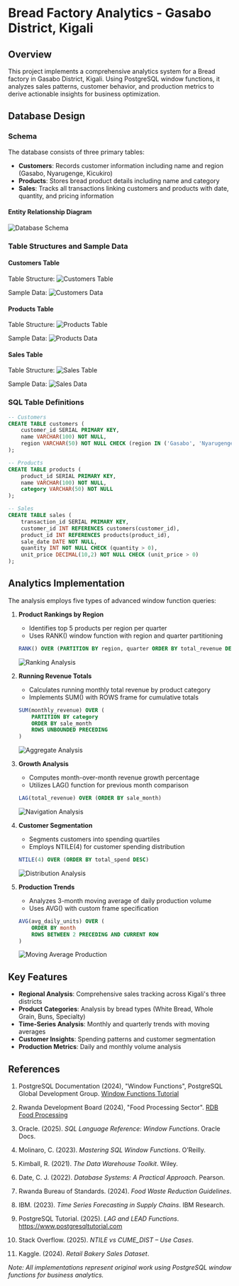 # Bread Factory Analytics - Gasabo District, Kigali

## Overview
This project implements a comprehensive analytics system for a Bread factory in Gasabo District, Kigali. Using PostgreSQL window functions, it analyzes sales patterns, customer behavior, and production metrics to derive actionable insights for business optimization.

## Database Design
### Schema
The database consists of three primary tables:
- **Customers**: Records customer information including name and region (Gasabo, Nyarugenge, Kicukiro)
- **Products**: Stores bread product details including name and category
- **Sales**: Tracks all transactions linking customers and products with date, quantity, and pricing information

#### Entity Relationship Diagram
![Database Schema](Screenshots/er_diagram.png)

### Table Structures and Sample Data

#### Customers Table
Table Structure:
![Customers Table](Screenshots/customers_table.png)

Sample Data:
![Customers Data](Screenshots/customers_data.png)

#### Products Table
Table Structure:
![Products Table](Screenshots/products_table.png)

Sample Data:
![Products Data](Screenshots/products_data.png)

#### Sales Table
Table Structure:
![Sales Table](Screenshots/sales_table.png)

Sample Data:
![Sales Data](Screenshots/sales_data.png)

### SQL Table Definitions
```sql
-- Customers
CREATE TABLE customers (
    customer_id SERIAL PRIMARY KEY,
    name VARCHAR(100) NOT NULL,
    region VARCHAR(50) NOT NULL CHECK (region IN ('Gasabo', 'Nyarugenge', 'Kicukiro'))
);

-- Products
CREATE TABLE products (
    product_id SERIAL PRIMARY KEY,
    name VARCHAR(100) NOT NULL,
    category VARCHAR(50) NOT NULL
);

-- Sales
CREATE TABLE sales (
    transaction_id SERIAL PRIMARY KEY,
    customer_id INT REFERENCES customers(customer_id),
    product_id INT REFERENCES products(product_id),
    sale_date DATE NOT NULL,
    quantity INT NOT NULL CHECK (quantity > 0),
    unit_price DECIMAL(10,2) NOT NULL CHECK (unit_price > 0)
);
```

## Analytics Implementation

The analysis employs five types of advanced window function queries:

1. **Product Rankings by Region**
   - Identifies top 5 products per region per quarter
   - Uses RANK() window function with region and quarter partitioning
   ```sql
   RANK() OVER (PARTITION BY region, quarter ORDER BY total_revenue DESC)
   ```
   ![Ranking Analysis](Screenshots/ranking.png)

2. **Running Revenue Totals**
   - Calculates running monthly total revenue by product category
   - Implements SUM() with ROWS frame for cumulative totals
   ```sql
   SUM(monthly_revenue) OVER (
       PARTITION BY category
       ORDER BY sale_month
       ROWS UNBOUNDED PRECEDING
   )
   ```
   ![Aggregate Analysis](Screenshots/aggregate.png)

3. **Growth Analysis**
   - Computes month-over-month revenue growth percentage
   - Utilizes LAG() function for previous month comparison
   ```sql
   LAG(total_revenue) OVER (ORDER BY sale_month)
   ```
   ![Navigation Analysis](Screenshots/navigation.png)

4. **Customer Segmentation**
   - Segments customers into spending quartiles
   - Employs NTILE(4) for customer spending distribution
   ```sql
   NTILE(4) OVER (ORDER BY total_spend DESC)
   ```
   ![Distribution Analysis](Screenshots/distribution.png)

5. **Production Trends**
   - Analyzes 3-month moving average of daily production volume
   - Uses AVG() with custom frame specification
   ```sql
   AVG(avg_daily_units) OVER (
       ORDER BY month
       ROWS BETWEEN 2 PRECEDING AND CURRENT ROW
   )
   ```
   ![Moving Average Production](Screenshots/moving_average_production.png)

## Key Features

- **Regional Analysis**: Comprehensive sales tracking across Kigali's three districts
- **Product Categories**: Analysis by bread types (White Bread, Whole Grain, Buns, Specialty)
- **Time-Series Analysis**: Monthly and quarterly trends with moving averages
- **Customer Insights**: Spending patterns and customer segmentation
- **Production Metrics**: Daily and monthly volume analysis


## References

1. PostgreSQL Documentation (2024), "Window Functions", PostgreSQL Global Development Group.
   [Window Functions Tutorial](https://www.postgresql.org/docs/current/tutorial-window.html)

2. Rwanda Development Board (2024), "Food Processing Sector".
   [RDB Food Processing](https://rdb.rw/investment-opportunities/manufacturing)
3. Oracle. (2025). *SQL Language Reference: Window Functions*. Oracle Docs.  
4. Molinaro, C. (2023). *Mastering SQL Window Functions*. O’Reilly.  
5. Kimball, R. (2021). *The Data Warehouse Toolkit*. Wiley.  
6. Date, C. J. (2022). *Database Systems: A Practical Approach*. Pearson.  
7. Rwanda Bureau of Standards. (2024). *Food Waste Reduction Guidelines*.  
8. IBM. (2023). *Time Series Forecasting in Supply Chains*. IBM Research.  
9. PostgreSQL Tutorial. (2025). *LAG and LEAD Functions*. https://www.postgresqltutorial.com  
11. Stack Overflow. (2025). *NTILE vs CUME_DIST – Use Cases*.  
12. Kaggle. (2024). *Retail Bakery Sales Dataset*.


_Note: All implementations represent original work using PostgreSQL window functions for business analytics._
